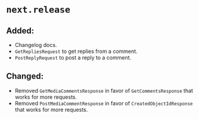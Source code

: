 # `next.release`

## Added:

-   Changelog docs.
-   `GetRepliesRequest` to get replies from a comment.
-   `PostReplyRequest` to post a reply to a comment.

## Changed:

-   Removed `GetMediaCommentsResponse` in favor of `GetCommentsResponse` that works for more requests.
-   Removed `PostMediaCommentResponse` in favor of `CreatedObjectIdResponse` that works for more requests.
